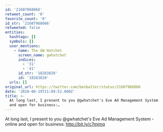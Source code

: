 ```yaml
---
id: '21607968066'
retweet_count: '0'
favorite_count: '0'
id_str: '21607968066'
retweeted: false
entities:
  hashtags: []
  symbols: []
  user_mentions:
    - name: The GW Hatchet
      screen_name: gwhatchet
      indices:
        - '31'
        - '41'
      id_str: '18263820'
      id: '18263820'
  urls: []
original_url: https://twitter.com/benbalter/status/21607968066
date: '2010-08-19T21:09:52.000Z'
title: >-
  At long last, I present to you @gwhatchet's Eve Ad Management System - online
  and open for business:…
---
```


At long last, I present to you @gwhatchet's Eve Ad Management System - online and open for business: http://bit.ly/c7mjmq